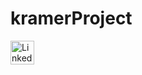 # kramerProject

<a href="https://www.linkedin.com/in/kramer-silva/" rel="nofollow">
  <img alt="LinkedIN" src="https://camo.githubusercontent.com/e8fe9653ec07491882585f464af2a8d9e0ae40909eebaf68742c7cae6a1e9337/68747470733a2f2f696d6167652e666c617469636f6e2e636f6d2f69636f6e732f7376672f313338342f313338343031342e737667" data-canonical-src="https://image.flaticon.com/icons/svg/1384/1384014.svg" style="max-width:100%;" width="38px" align="middle">
</a>
